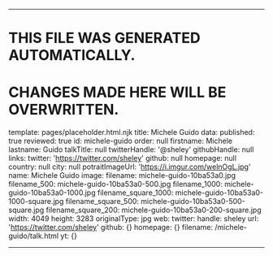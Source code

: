 ----

# THIS FILE WAS GENERATED AUTOMATICALLY.
# CHANGES MADE HERE WILL BE OVERWRITTEN.

template: pages/placeholder.html.njk
title: Michele Guido
data:
  published: true
  reviewed: true
  id: michele-guido
  order: null
  firstname: Michele
  lastname: Guido
  talkTitle: null
  twitterHandle: '@sheley'
  githubHandle: null
  links:
    twitter: 'https://twitter.com/sheley'
    github: null
    homepage: null
  country: null
  city: null
  potraitImageUrl: 'https://i.imgur.com/welnOgL.jpg'
  name: Michele Guido
  image:
    filename: michele-guido-10ba53a0.jpg
    filename_500: michele-guido-10ba53a0-500.jpg
    filename_1000: michele-guido-10ba53a0-1000.jpg
    filename_square_1000: michele-guido-10ba53a0-1000-square.jpg
    filename_square_500: michele-guido-10ba53a0-500-square.jpg
    filename_square_200: michele-guido-10ba53a0-200-square.jpg
    width: 4049
    height: 3283
    originalType: jpg
  web:
    twitter:
      handle: sheley
      url: 'https://twitter.com/sheley'
    github: {}
    homepage: {}
filename: /michele-guido/talk.html
yt: {}

----

 